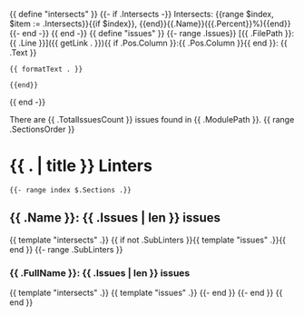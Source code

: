 {{ define "intersects" }}
    {{- if .Intersects -}}
        Intersects: {{range $index, $item := .Intersects}}{{if $index}}, {{end}}{{.Name}}({{.Percent}}%){{end}}
    {{- end -}}
{{ end -}}
{{ define "issues" }}
    {{- range .Issues}}
[{{ .FilePath }}:{{ .Line }}]({{ getLink . }}){{ if .Pos.Column }}:{{ .Pos.Column }}{{ end }}: {{ .Text }}
```
{{ formatText . }}
```
    {{end}}
{{ end -}}

There are {{ .TotalIssuesCount }} issues found in {{ .ModulePath }}.
{{ range .SectionsOrder }}
# {{ . | title }} Linters
    {{- range index $.Sections .}}
## {{ .Name }}: {{ .Issues | len }} issues
{{ template "intersects" .}}
{{ if not .SubLinters }}{{ template "issues" .}}{{ end }}
        {{- range .SubLinters }}
### {{ .FullName }}: {{ .Issues | len }} issues
{{ template "intersects" .}}
{{ template "issues" .}}
        {{- end }}
    {{- end }}
{{ end }}
